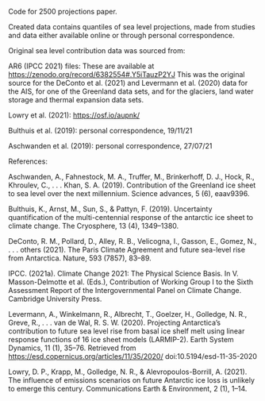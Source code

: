 Code for 2500 projections paper.

Created data contains quantiles of sea level projections, made from studies and data either available online or through personal correspondence. 

Original sea level contribution data was sourced from:

AR6 (IPCC 2021) files:
These are available at https://zenodo.org/record/6382554#.Y5iTauzP2YJ
This was the original source for the DeConto et al. (2021) and Levermann et al. (2020) data for the AIS, for one of the Greenland data sets, and for the glaciers, land water storage and thermal expansion data sets.

Lowry et al. (2021): https://osf.io/aupnk/ 

Bulthuis et al. (2019): personal correspondence, 19/11/21

Aschwanden et al. (2019): personal correspondence, 27/07/21

References:

Aschwanden, A., Fahnestock, M. A., Truffer, M., Brinkerhoff, D. J., Hock, R., Khroulev, C., . . . Khan, S. A. (2019). Contribution of the Greenland ice sheet to sea level over the next millennium. Science advances, 5 (6), eaav9396.

Bulthuis, K., Arnst, M., Sun, S., & Pattyn, F. (2019). Uncertainty quantification of the multi-centennial response of the antarctic ice sheet to climate change. The Cryosphere, 13 (4), 1349–1380.

DeConto, R. M., Pollard, D., Alley, R. B., Velicogna, I., Gasson, E., Gomez, N., . . . others (2021). The Paris Climate Agreement and future sea-level rise from Antarctica. Nature, 593 (7857), 83–89.

IPCC. (2021a). Climate Change 2021: The Physical Science Basis. In V. Masson-Delmotte et al. (Eds.), Contribution of Working Group I to the Sixth Assessment Report of the Intergovernmental Panel on Climate Change. Cambridge University Press.

Levermann, A., Winkelmann, R., Albrecht, T., Goelzer, H., Golledge, N. R., Greve, R., . . . van de Wal, R. S. W. (2020). Projecting Antarctica’s contribution to
future sea level rise from basal ice shelf melt using linear response functions of 16 ice sheet models (LARMIP-2). Earth System Dynamics, 11 (1), 35–76. Retrieved from https://esd.copernicus.org/articles/11/35/2020/ doi:10.5194/esd-11-35-2020

Lowry, D. P., Krapp, M., Golledge, N. R., & Alevropoulos-Borrill, A. (2021). The influence of emissions scenarios on future Antarctic ice loss is unlikely to emerge this century. Communications Earth & Environment, 2 (1), 1–14.
